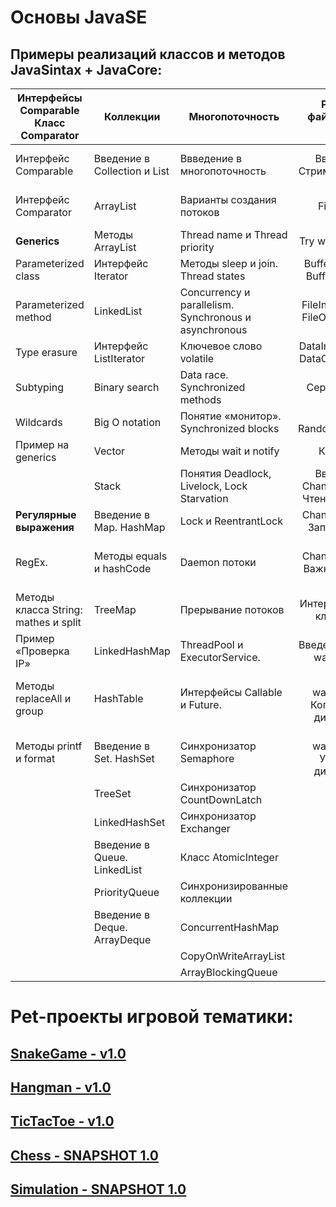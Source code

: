 # Основы JavaSE
## Примеры реализаций классов и методов JavaSintax + JavaCore:

| **Интерфейсы Comparable Класс Comparator** 	| **Коллекции**                	| **Многопоточность**                                    	|        **Работа с файлами: IO и NIO**        	| **Nested классы**    	| **Streams**                            	|
|--------------------------------------------	|------------------------------	|--------------------------------------------------------	|:--------------------------------------------:	|----------------------	|----------------------------------------	|
| Интерфейс Comparable                       	| Введение в Collection и List 	| Ввведение в многопоточность                            	| Введение в Стримы. FileWriter                	| Nested классы        	| Streams. Метод map                     	|
| Интерфейс Comparator                       	| ArrayList                    	| Варианты создания потоков                              	| FileReader                                   	| Static Nested класс  	| Метод filter                           	|
| **Generics**                               	| Методы ArrayList             	| Thread name и Thread priority                          	| Try with resources                           	| Inner класс          	| Метод forEach                          	|
| Parameterized class                        	| Интерфейс Iterator           	| Методы sleep и join. Thread states                     	| BufferedWriter и BufferedReader              	| Local Inner класс    	| Метод reduce                           	|
| Parameterized method                       	| LinkedList                   	| Concurrency и parallelism.  Synchronous и asynchronous 	| FileInputStream и FileOutputStream           	| Anonymous класс      	| Метод sorted                           	|
| Type erasure                               	| Интерфейс ListIterator       	| Ключевое слово volatile                                	| DataInputStream и DataOutputStream           	|                      	| Method chaining                        	|
| Subtyping                                  	| Binary search                	| Data race. Synchronized methods                        	| Сериализация.                                	| **Lambda выражения** 	| Метод concat                           	|
| Wildcards                                  	| Big O notation               	| Понятие «монитор». Synchronized blocks                 	| Класс RandomAccessFile                       	| Lambda выражения     	| Метод distinct                         	|
| Пример на generics                         	| Vector                       	| Методы wait и notify                                   	| Класс File                                   	| Predicate            	| Метод count                            	|
|                                            	| Stack                        	| Понятия Deadlock, Livelock, Lock Starvation            	| Введение в Channel и Buffer. Чтение из файла 	| Supplier             	| Метод peak                             	|
| **Регулярные выражения**                   	| Введение в Map. HashMap      	| Lock и ReentrantLock                                   	| Channel и Buffer. Запись в файл              	| Consumer             	| Метод flatMap                          	|
| RegEx.                                     	| Методы equals и hashCode     	| Daemon потоки                                          	| Channel и Buffer. Важные методы              	| Function             	| Метод collect: grouping и partitioning 	|
| Методы класса String: mathes и split       	| TreeMap                      	| Прерывание потоков                                     	| Интерфейс Path и класс Files.                	|                      	| Метод findFirst                        	|
| Пример «Проверка IP»                       	| LinkedHashMap                	| ThreadPool и ExecutorService.                          	| Введение в метод walkFileTree                	|                      	| Методы min и max                       	|
| Методы replaceAll и group                  	| HashTable                    	| Интерфейсы Callable и Future.                          	| Метод walkFileTree. Копирование директории   	|                      	| Метод limit                            	|
| Методы printf и format                     	| Введение в Set. HashSet      	| Синхронизатор Semaphore                                	| Метод walkFileTree. Удаление директории      	|                      	| Метод skip                             	|
|                                            	| TreeSet                      	| Синхронизатор CountDownLatch                           	|                                              	|                      	| Метод mapToInt                         	|
|                                            	| LinkedHashSet                	| Синхронизатор Exchanger                                	|                                              	|                      	| Parallel Stream                        	|
|                                            	| Введение в Queue. LinkedList 	| Класс AtomicInteger                                    	|                                              	|                      	|                                        	|
|                                            	| PriorityQueue                	| Синхронизированные коллекции                           	|                                              	|                      	|                                        	|
|                                            	| Введение в Deque. ArrayDeque 	| ConcurrentHashMap                                      	|                                              	|                      	|                                        	|
|                                            	|                              	| CopyOnWriteArrayList                                   	|                                              	|                      	|                                        	|
|                                            	|                              	| ArrayBlockingQueue                                     	|                                              	|                      	|                                        	|

# Pet-проекты игровой тематики:

## [SnakeGame - v1.0](https://github.com/IT-DO/JavaSE/tree/main/src/Games/SnakeGame)
## [Hangman - v1.0](https://github.com/IT-DO/JavaSE/tree/main/src/Games/Hangman)
## [TicTacToe - v1.0](https://github.com/IT-DO/JavaSE/tree/main/src/Games/TicTacToe)
## [Chess - SNAPSHOT 1.0](https://github.com/IT-DO/JavaSE/tree/main/src/Games/Chess)
## [Simulation - SNAPSHOT 1.0](https://github.com/IT-DO/JavaSE/tree/main/src/Games/Simulation)




